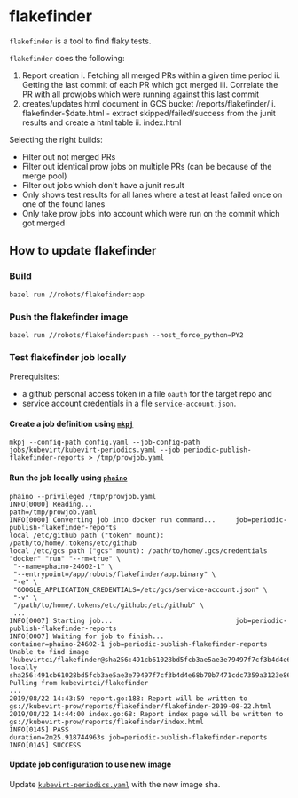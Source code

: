 flakefinder
===========

`flakefinder` is a tool to find flaky tests.

`flakefinder` does the following:

1. Report creation
  i. Fetching all merged PRs within a given time period
  ii. Getting the last commit of each PR which got merged
  iii. Correlate the PR with all prowjobs which were running against this last commit
2. creates/updates html document in GCS bucket /reports/flakefinder/
  i. flakefinder-$date.html - extract skipped/failed/success from the junit results and create a html table
  ii. index.html

Selecting the right builds:

- Filter out not merged PRs
- Filter out identical prow jobs on multiple PRs (can be because of the merge pool)
- Filter out jobs which don't have a junit result
- Only shows test results for all lanes where a test at least failed once on one of the found lanes
- Only take prow jobs into account which were run on the commit which got merged

How to update flakefinder
-------------------------

### Build

    bazel run //robots/flakefinder:app


### Push the flakefinder image

    bazel run //robots/flakefinder:push --host_force_python=PY2


### Test flakefinder job locally

Prerequisites:
- a github personal access token in a file `oauth` for the target repo and 
- service account credentials in a file `service-account.json`.

#### Create a job definition using [`mkpj`](https://github.com/kubernetes/test-infra/tree/master/prow/cmd/mkpj)

    mkpj --config-path config.yaml --job-config-path jobs/kubevirt/kubevirt-periodics.yaml --job periodic-publish-flakefinder-reports > /tmp/prowjob.yaml

#### Run the job locally using [`phaino`](https://github.com/kubernetes/test-infra/tree/master/prow/cmd/phaino) 

    phaino --privileged /tmp/prowjob.yaml
    INFO[0000] Reading...                                    path=/tmp/prowjob.yaml
    INFO[0000] Converting job into docker run command...     job=periodic-publish-flakefinder-reports
    local /etc/github path ("token" mount): /path/to/home/.tokens/etc/github
    local /etc/gcs path ("gcs" mount): /path/to/home/.gcs/credentials
    "docker" "run" "--rm=true" \
     "--name=phaino-24602-1" \
     "--entrypoint=/app/robots/flakefinder/app.binary" \                        
     "-e" \                                                                     
     "GOOGLE_APPLICATION_CREDENTIALS=/etc/gcs/service-account.json" \
     "-v" \
     "/path/to/home/.tokens/etc/github:/etc/github" \
     ...
    INFO[0007] Starting job...                               job=periodic-publish-flakefinder-reports                                                                                             
    INFO[0007] Waiting for job to finish...                  container=phaino-24602-1 job=periodic-publish-flakefinder-reports                                                                    
    Unable to find image 'kubevirtci/flakefinder@sha256:491cb61028bd5fcb3ae5ae3e79497f7cf3b4d4e68b70b7471cdc7359a3123e86' locally                                                                 
    sha256:491cb61028bd5fcb3ae5ae3e79497f7cf3b4d4e68b70b7471cdc7359a3123e86: Pulling from kubevirtci/flakefinder                                                                                  
    ...
    2019/08/22 14:43:59 report.go:188: Report will be written to gs://kubevirt-prow/reports/flakefinder/flakefinder-2019-08-22.html                                                               
    2019/08/22 14:44:00 index.go:68: Report index page will be written to gs://kubevirt-prow/reports/flakefinder/index.html                                                                       
    INFO[0145] PASS                                          duration=2m25.918744963s job=periodic-publish-flakefinder-reports                                                                    
    INFO[0145] SUCCESS                                                                                                                                                                            

#### Update job configuration to use new image

Update [`kubevirt-periodics.yaml`](github/ci/prow/files/jobs/kubevirt/kubevirt-periodics.yaml) with the new image sha.
